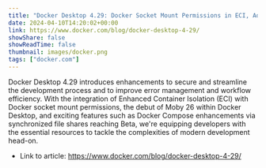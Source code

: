 ```yaml
---
title: "Docker Desktop 4.29: Docker Socket Mount Permissions in ECI, Advanced Error Management, Moby 26, and New Beta Features"
date: 2024-04-10T14:20:02+00:00
link: https://www.docker.com/blog/docker-desktop-4-29/
showShare: false
showReadTime: false
thumbnail: images/docker.png
tags: ["docker.com"]
---
```

Docker Desktop 4.29 introduces enhancements to secure and streamline the development process and to improve error management and workflow efficiency. With the integration of Enhanced Container Isolation (ECI) with Docker socket mount permissions, the debut of Moby 26 within Docker Desktop, and exciting features such as Docker Compose enhancements via synchronized file shares reaching Beta, we're equipping developers with the essential resources to tackle the complexities of modern development head-on.

- Link to article: https://www.docker.com/blog/docker-desktop-4-29/